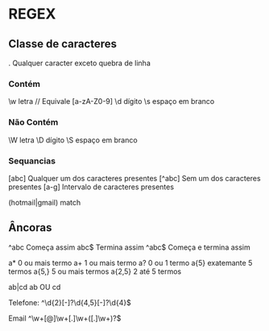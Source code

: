 # REGEX

## Classe de caracteres

.       Qualquer caracter exceto quebra de linha


### Contém
\w      letra       // Equivale [a-zA-Z0-9]
\d      dígito
\s      espaço em branco

### Não Contém
\W      letra
\D      dígito
\S      espaço em branco

### Sequancias
[abc]   Qualquer um dos caracteres presentes
[^abc]  Sem um dos caracteres presentes
[a-g]   Intervalo de caracteres presentes

(hotmail|gmail)     match

## Âncoras
^abc        Começa assim
abc$        Termina assim
^abc$       Começa e termina assim

a*          0 ou mais termo
a+          1 ou mais termo
a?          0 ou 1 termo
a{5}        exatemante 5 termos
a{5,}       5 ou mais termos
a{2,5}      2 até 5 termos

ab|cd       ab OU cd




Telefone:
^\d{2}[-]?\d{4,5}[-]?\d{4}$


Email
^\w+[@]\w+[.]\w+([.]\w+)?$